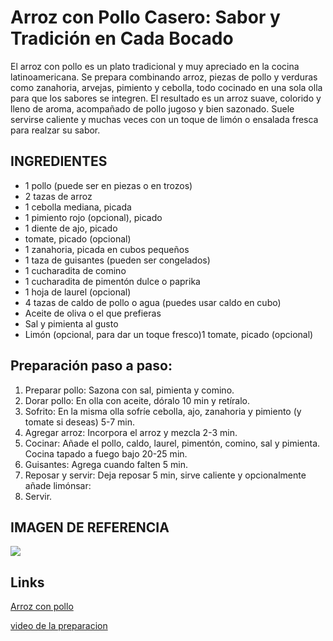 # Arroz con Pollo Casero: Sabor y Tradición en Cada Bocado
El arroz con pollo es un plato tradicional y muy apreciado en la cocina latinoamericana. Se prepara combinando arroz, piezas de pollo y verduras como zanahoria, arvejas, pimiento y cebolla, todo cocinado en una sola olla para que los sabores se integren. El resultado es un arroz suave, colorido y lleno de aroma, acompañado de pollo jugoso y bien sazonado. Suele servirse caliente y muchas veces con un toque de limón o ensalada fresca para realzar su sabor.
## INGREDIENTES
*  1 pollo (puede ser en piezas o en trozos)
* 2 tazas de arroz
* 1 cebolla mediana, picada
* 1 pimiento rojo (opcional), picado
* 1 diente de ajo, picado
* tomate, picado (opcional)
* 1 zanahoria, picada en cubos pequeños
* 1 taza de guisantes (pueden ser congelados)
* 1 cucharadita de comino
* 1 cucharadita de pimentón dulce o paprika
* 1 hoja de laurel (opcional)
* 4 tazas de caldo de pollo o agua (puedes usar caldo en cubo)
* Aceite de oliva o el que prefieras
* Sal y pimienta al gusto
* Limón (opcional, para dar un toque fresco)1 tomate, picado (opcional)
 ## Preparación paso a paso:
 1. Preparar pollo: Sazona con sal, pimienta y comino.
 2. Dorar pollo: En olla con aceite, dóralo 10 min y retíralo.
 3. Sofrito: En la misma olla sofríe cebolla, ajo, zanahoria y pimiento (y tomate si deseas) 5-7 min.
 4. Agregar arroz: Incorpora el arroz y mezcla 2-3 min.
 5. Cocinar: Añade el pollo, caldo, laurel, pimentón, comino, sal y pimienta. Cocina tapado a fuego bajo 20-25 min.
 6. Guisantes: Agrega cuando falten 5 min.
 7. Reposar y servir: Deja reposar 5 min, sirve caliente y opcionalmente añade limónsar:
 8. Servir.

 ## IMAGEN DE REFERENCIA

<img src="https://imgs.search.brave.com/bdYEYKjTFvvVX6TZCEahsrtwhyr08O9TzkRC6zBKh_U/rs:fit:860:0:0:0/g:ce/aHR0cHM6Ly9lbGNv/bWVyY2lvLnBlL3Jl/c2l6ZXIvdjIvNFU0/NFFNM0VWQkc2N01P/R0ZSU1BPV0RCMlEu/anBnP2F1dGg9NGJi/NmRhMWM5ZjU1MDNi/NDk3NWZhYTQ3YzJj/Y2I3NTRjNzBhODk5/MTYyNTJiNDUyNDY4/NTY3NGFkM2JlMjc5/NSZ3aWR0aD0xMjAw/JmhlaWdodD02NDcm/cXVhbGl0eT03NSZz/bWFydD10cnVl">

## Links
[Arroz con pollo](https://imgs.search.brave.com/bdYEYKjTFvvVX6TZCEahsrtwhyr08O9TzkRC6zBKh_U/rs:fit:860:0:0:0/g:ce/aHR0cHM6Ly9lbGNv/bWVyY2lvLnBlL3Jl/c2l6ZXIvdjIvNFU0/NFFNM0VWQkc2N01P/R0ZSU1BPV0RCMlEu/anBnP2F1dGg9NGJi/NmRhMWM5ZjU1MDNi/NDk3NWZhYTQ3YzJj/Y2I3NTRjNzBhODk5/MTYyNTJiNDUyNDY4/NTY3NGFkM2JlMjc5/NSZ3aWR0aD0xMjAw/JmhlaWdodD02NDcm/cXVhbGl0eT03NSZz/bWFydD10cnVl)

[video de la preparacion](https://www.youtube.com/watch?v=H6lgxgEWIs8&t=1s)
